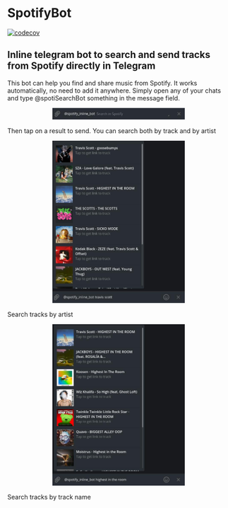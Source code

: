 # SpotifyBot 

[![codecov](https://codecov.io/gh/dmitriipolushin/SpotifyBot/branch/master/graph/badge.svg?token=NIZ0S834W2)](https://codecov.io/gh/dmitriipolushin/SpotifyBot)

## Inline telegram bot to search and send tracks from Spotify directly in Telegram  
This bot can help you find and share music from Spotify.
It works automatically, no need to add it anywhere. 
Simply open any of your chats and type @spotiSearchBot something in the message field.  
<p align="center">
<img src="images/empty_search.jpg" width="300">
 </p>
Then tap on a result to send.  
You can search both by track and by artist  
<p align="center">
<img src="images/by_artist.jpg" width="300">
  </p>
Search tracks by artist  
<p align="center">
<img src="images/by_track.jpg" width="300">
  </p>
Search tracks by track name

